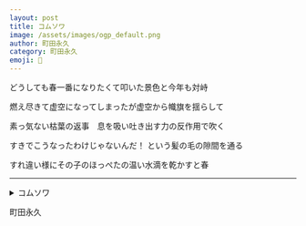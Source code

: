 ```yaml
---
layout: post
title: コムソワ
image: /assets/images/ogp_default.png
author: 町田永久
category: 町田永久
emoji: 📌
---
```


<div class="tanka-area"><div class="tanka">
<p>どうしても春一番になりたくて叩いた景色と今年も対峙</p>
<p>燃え尽きて虚空になってしまったが虚空から幟旗を揺らして</p>
<p>素っ気ない枯葉の返事　息を吸い吐き出す力の反作用で吹く</p>
<p>すきでこうなったわけじゃないんだ！ という髪の毛の隙間を通る</p>
<p>すれ違い様にその子のほっぺたの温い水滴を乾かすと春</p></div></div>

---

<details><summary>コムソワ</summary>
どうしても春一番になりたくて叩いた景色と今年も対峙<br />燃え尽きて虚空になってしまったが虚空から幟旗を揺らして<br />素っ気ない枯葉の返事　息を吸い吐き出す力の反作用で吹く<br />すきでこうなったわけじゃないんだ！ という髪の毛の隙間を通る<br />すれ違い様にその子のほっぺたの温い水滴を乾かすと春<br />
</details>

町田永久
